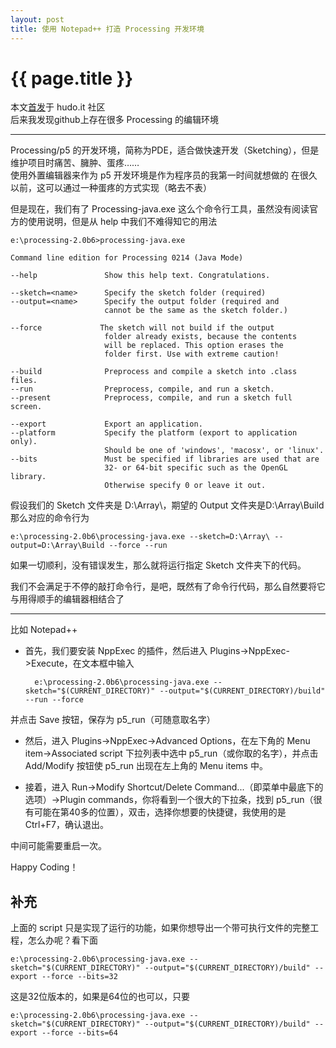 ```yaml
---
layout: post
title: 使用 Notepad++ 打造 Processing 开发环境
---
```


{{ page.title }}
================

本文[首发](http://www.hudo.it/index.php/topic,520.0.html)于 hudo.it 社区   
后来我发现github上存在很多 Processing 的编辑环境

------------------

Processing/p5 的开发环境，简称为PDE，适合做快速开发（Sketching），但是维护项目时痛苦、臃肿、蛋疼……   
使用外置编辑器来作为 p5 开发环境是作为程序员的我第一时间就想做的
在很久以前，这可以通过一种蛋疼的方式实现（略去不表）   

但是现在，我们有了 Processing-java.exe 这么个命令行工具，虽然没有阅读官方的使用说明，但是从 help 中我们不难得知它的用法   
	
	e:\processing-2.0b6>processing-java.exe
	
	Command line edition for Processing 0214 (Java Mode)
	
	--help               Show this help text. Congratulations.
	
	--sketch=<name>      Specify the sketch folder (required)
	--output=<name>      Specify the output folder (required and
	                     cannot be the same as the sketch folder.)
	
	--force             The sketch will not build if the output
	                     folder already exists, because the contents
	                     will be replaced. This option erases the
	                     folder first. Use with extreme caution!
	
	--build              Preprocess and compile a sketch into .class files.
	--run                Preprocess, compile, and run a sketch.
	--present            Preprocess, compile, and run a sketch full screen.
	
	--export             Export an application.
	--platform           Specify the platform (export to application only).
	                     Should be one of 'windows', 'macosx', or 'linux'.
	--bits               Must be specified if libraries are used that are
	                     32- or 64-bit specific such as the OpenGL library.
	                     Otherwise specify 0 or leave it out.

假设我们的 Sketch 文件夹是 D:\Array\，期望的 Output 文件夹是D:\Array\Build   
那么对应的命令行为

	e:\processing-2.0b6\processing-java.exe --sketch=D:\Array\ --output=D:\Array\Build --force --run
如果一切顺利，没有错误发生，那么就将运行指定 Sketch 文件夹下的代码。

我们不会满足于不停的敲打命令行，是吧，既然有了命令行代码，那么自然要将它与用得顺手的编辑器相结合了

-----

比如 Notepad++   

- 首先，我们要安装 NppExec 的插件，然后进入 Plugins->NppExec->Execute，在文本框中输入 
	
		e:\processing-2.0b6\processing-java.exe -- sketch="$(CURRENT_DIRECTORY)" --output="$(CURRENT_DIRECTORY)/build" --run --force
并点击 Save 按钮，保存为 p5_run（可随意取名字）

- 然后，进入 Plugins->NppExec->Advanced Options，在左下角的 Menu item->Associated script 下拉列表中选中 p5_run（或你取的名字），并点击 Add/Modify 按钮使 p5_run 出现在左上角的 Menu items 中。 

- 接着，进入 Run->Modify Shortcut/Delete Command...（即菜单中最底下的选项）->Plugin commands，你将看到一个很大的下拉条，找到 p5_run（很有可能在第40多的位置），双击，选择你想要的快捷键，我使用的是 Ctrl+F7，确认退出。

中间可能需要重启一次。

Happy Coding！

补充
---
上面的 script 只是实现了运行的功能，如果你想导出一个带可执行文件的完整工程，怎么办呢？看下面

	e:\processing-2.0b6\processing-java.exe --sketch="$(CURRENT_DIRECTORY)" --output="$(CURRENT_DIRECTORY)/build" --export --force --bits=32
这是32位版本的，如果是64位的也可以，只要

	e:\processing-2.0b6\processing-java.exe --sketch="$(CURRENT_DIRECTORY)" --output="$(CURRENT_DIRECTORY)/build" --export --force --bits=64


